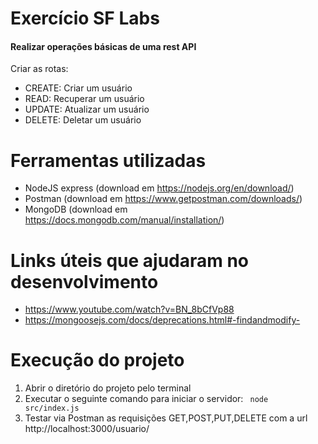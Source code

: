 # Exercício SF Labs

#### Realizar operações básicas de uma rest API 
Criar as rotas:
- CREATE: Criar um usuário 
- READ: Recuperar um usuário
- UPDATE: Atualizar um usuário
- DELETE: Deletar um usuário
  
# Ferramentas utilizadas
- NodeJS express (download em https://nodejs.org/en/download/)
- Postman (download em https://www.getpostman.com/downloads/)
- MongoDB (download em https://docs.mongodb.com/manual/installation/)

# Links úteis que ajudaram no desenvolvimento

- https://www.youtube.com/watch?v=BN_8bCfVp88
- https://mongoosejs.com/docs/deprecations.html#-findandmodify-

# Execução do projeto

1. Abrir o diretório do projeto pelo terminal
2. Executar o seguinte comando para iniciar o servidor:
<code> node src/index.js </code>
3. Testar via Postman as requisições GET,POST,PUT,DELETE com a url http://localhost:3000/usuario/
